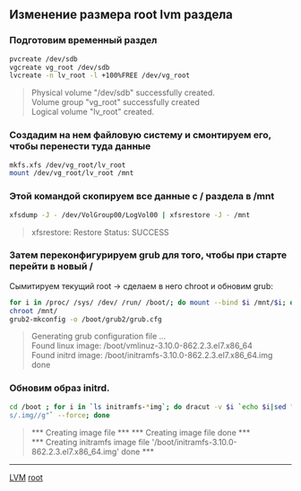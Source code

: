 ## Изменение размера root lvm раздела

### Подготовим временный раздел 

```bash
pvcreate /dev/sdb
vgcreate vg_root /dev/sdb
lvcreate -n lv_root -l +100%FREE /dev/vg_root
```

>  Physical volume "/dev/sdb" successfully created.  
>  Volume group "vg_root" successfully created  
>  Logical volume "lv_root" created.    

### Создадим на нем файловую систему и смонтируем его, чтобы перенести туда данные

```bash
mkfs.xfs /dev/vg_root/lv_root
mount /dev/vg_root/lv_root /mnt
```

### Этой командой скопируем все данные с / раздела в /mnt

```bash
xfsdump -J - /dev/VolGroup00/LogVol00 | xfsrestore -J - /mnt
```

> xfsrestore: Restore Status: SUCCESS

### Затем переконфигурируем grub для того, чтобы при старте перейти в новый /

Сымитируем текущий root -> сделаем в него chroot и обновим grub:

```bash
for i in /proc/ /sys/ /dev/ /run/ /boot/; do mount --bind $i /mnt/$i; done
chroot /mnt/
grub2-mkconfig -o /boot/grub2/grub.cfg
```

> Generating grub configuration file ...                                          
> Found linux image: /boot/vmlinuz-3.10.0-862.2.3.el7.x86_64               
> Found initrd image: /boot/initramfs-3.10.0-862.2.3.el7.x86_64.img     
> done

### Обновим образ initrd. 

```bash
cd /boot ; for i in `ls initramfs-*img`; do dracut -v $i `echo $i|sed "s/initramfs-//g;
s/.img//g"` --force; done
```

> *** Creating image file *** 
> *** Creating image file done ***  
> *** Creating initramfs image file '/boot/initramfs-3.10.0-862.2.3.el7.x86_64.img' done *** 


**********
[LVM](/tags/LVM.md)
[root](/tags/root.md)
